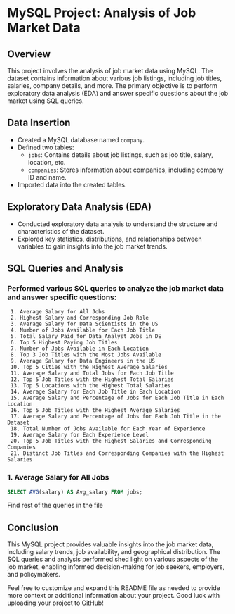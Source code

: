 # MySQL Project: Analysis of Job Market Data

## Overview
This project involves the analysis of job market data using MySQL. The dataset contains information about various job listings, including job titles, salaries, company details, and more. The primary objective is to perform exploratory data analysis (EDA) and answer specific questions about the job market using SQL queries.

## Data Insertion
- Created a MySQL database named `company`.
- Defined two tables:
  - `jobs`: Contains details about job listings, such as job title, salary, location, etc.
  - `companies`: Stores information about companies, including company ID and name.
- Imported data into the created tables.

## Exploratory Data Analysis (EDA)
- Conducted exploratory data analysis to understand the structure and characteristics of the dataset.
- Explored key statistics, distributions, and relationships between variables to gain insights into the job market trends.

## SQL Queries and Analysis
### Performed various SQL queries to analyze the job market data and answer specific questions:
     1. Average Salary for All Jobs
     2. Highest Salary and Corresponding Job Role
     3. Average Salary for Data Scientists in the US
     4. Number of Jobs Available for Each Job Title
     5. Total Salary Paid for Data Analyst Jobs in DE
     6. Top 5 Highest Paying Job Titles
     7. Number of Jobs Available in Each Location
     8. Top 3 Job Titles with the Most Jobs Available
     9. Average Salary for Data Engineers in the US
     10. Top 5 Cities with the Highest Average Salaries
     11. Average Salary and Total Jobs for Each Job Title
     12. Top 5 Job Titles with the Highest Total Salaries
     13. Top 5 Locations with the Highest Total Salaries
     14. Average Salary for Each Job Title in Each Location
     15. Average Salary and Percentage of Jobs for Each Job Title in Each Location
     16. Top 5 Job Titles with the Highest Average Salaries
     17. Average Salary and Percentage of Jobs for Each Job Title in the Dataset
     18. Total Number of Jobs Available for Each Year of Experience
     19. Average Salary for Each Experience Level
     20. Top 5 Job Titles with the Highest Salaries and Corresponding Companies
     21. Distinct Job Titles and Corresponding Companies with the Highest Salaries

### 1. Average Salary for All Jobs
```sql
SELECT AVG(salary) AS Avg_salary FROM jobs;
```
Find rest of the queries in the file

## Conclusion
This MySQL project provides valuable insights into the job market data, including salary trends, job availability, and geographical distribution. The SQL queries and analysis performed shed light on various aspects of the job market, enabling informed decision-making for job seekers, employers, and policymakers.

Feel free to customize and expand this README file as needed to provide more context or additional information about your project. Good luck with uploading your project to GitHub!
